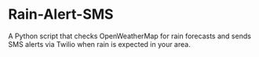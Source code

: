 # Rain-Alert-SMS
A Python script that checks OpenWeatherMap for rain forecasts and sends SMS alerts via Twilio when rain is expected in your area.
